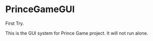 # PrinceGameGUI
First Try.

This is the GUI system for Prince Game project. It will not run alone. 
